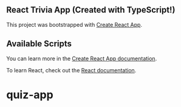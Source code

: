 ## React Trivia App (Created with TypeScript!)

This project was bootstrapped with [Create React App](https://github.com/facebook/create-react-app).

## Available Scripts


You can learn more in the [Create React App documentation](https://facebook.github.io/create-react-app/docs/getting-started).

To learn React, check out the [React documentation](https://reactjs.org/).
# quiz-app
